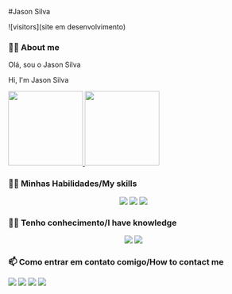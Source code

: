 #Jason Silva

![visitors](site em desenvolvimento)

### 🙋‍♂️ About me

Olá, sou o Jason Silva

Hi, I'm Jason Silva


<div align="left">
  <a href="https://github.com/iamjaosnsilva">
    <img height="150em" src="https://github-readme-stats.vercel.app/api?username=iamjasonsilva&count_private=true&include_all_commits=true&show_icons=true&theme=dracula&hide_border=false&show_owner=true"/>
    <img height="150em" src="https://github-readme-stats.vercel.app/api/top-langs/?username=iamjasonsilva&theme=dracula&hide_border=false&&layout=compact"/>
  </a>
</div>

### 👨‍🏭 Minhas Habilidades/My skills
 
 <p align="center">
   <!-- HTML5 -->
  <img src="https://img.shields.io/badge/-HTML5-e34f26?style=for-the-badge&logo=html5&logoColor=white"/>
  <!-- CSS3 -->
  <img src="https://img.shields.io/badge/-CSS3-1572b6?style=for-the-badge&logo=css3&logoColor=white"/>
  <!-- Javascript -->
  <img src="https://img.shields.io/badge/-Javascript-f7df1e?style=for-the-badge&logo=javascript&logoColor=black"/>
  <!-- Git -->
  </p> 

###  👨‍💻  Tenho conhecimento/I have knowledge
<p align="center">
  <!-- My SQL -->
  <img src="https://img.shields.io/badge/MySQL-00000F?style=for-the-badge&logo=mysql&logoColor=white"/>
   <!-- Google Cloud -->
  <img src="https://img.shields.io/badge/Google_Cloud-4285F4?style=for-the-badge&logo=google-cloud&logoColor=white"/>
</p>

### 📫 Como entrar em contato comigo/How to contact me
<div> 
  <a href="https://instagram.com/iamjason_dev" target="_blank"><img src="https://img.shields.io/badge/-Instagram-%23E4405F?style=for-the-badge&logo=instagram&logoColor=white" target="_blank"></a>
 	<a href="https://discord.gg/JASON SILVA#8212" target="_blank"><img src="https://img.shields.io/badge/Discord-7289DA?style=for-the-badge&logo=discord&logoColor=white" target="_blank"></a> 
  <a href = "mailto:jasonsilva0709@gmail.com"><img src="https://img.shields.io/badge/-Gmail-%23333?style=for-the-badge&logo=gmail&logoColor=white" target="_blank"></a>
  <a href="https://www.linkedin.com/in/jason-silva-081902197" target="_blank"><img src="https://img.shields.io/badge/-LinkedIn-%230077B5?style=for-the-badge&logo=linkedin&logoColor=white" target="_blank"></a> 

